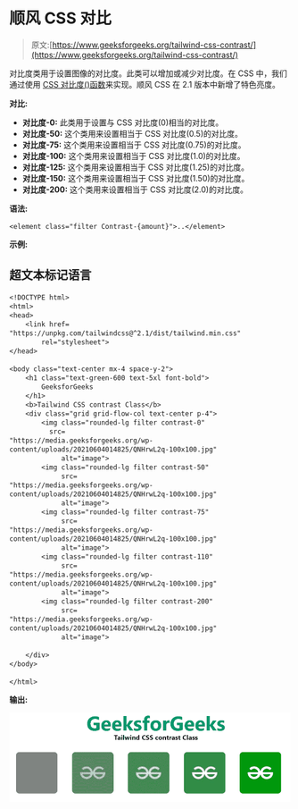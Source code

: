 # 顺风 CSS 对比

> 原文:[https://www.geeksforgeeks.org/tailwind-css-contrast/](https://www.geeksforgeeks.org/tailwind-css-contrast/)

对比度类用于设置图像的对比度。此类可以增加或减少对比度。在 CSS 中，我们通过使用 [CSS 对比度()函数](https://www.geeksforgeeks.org/css-contrast-function/)来实现。顺风 CSS 在 2.1 版本中新增了特色亮度。

**对比:**

*   **对比度-0:** 此类用于设置与 CSS 对比度(0)相当的对比度。
*   **对比度-50:** 这个类用来设置相当于 CSS 对比度(0.5)的对比度。
*   **对比度-75:** 这个类用来设置相当于 CSS 对比度(0.75)的对比度。
*   **对比度-100:** 这个类用来设置相当于 CSS 对比度(1.0)的对比度。
*   **对比度-125:** 这个类用来设置相当于 CSS 对比度(1.25)的对比度。
*   **对比度-150:** 这个类用来设置相当于 CSS 对比度(1.50)的对比度。
*   **对比度-200:** 这个类用来设置相当于 CSS 对比度(2.0)的对比度。

**语法:**

```
<element class="filter Contrast-{amount}">..</element>
```

**示例:**

## 超文本标记语言

```
<!DOCTYPE html>
<html>
<head>
    <link href=
"https://unpkg.com/tailwindcss@^2.1/dist/tailwind.min.css"
        rel="stylesheet">
</head>

<body class="text-center mx-4 space-y-2">
    <h1 class="text-green-600 text-5xl font-bold">
        GeeksforGeeks
    </h1>
    <b>Tailwind CSS contrast Class</b>
    <div class="grid grid-flow-col text-center p-4">
        <img class="rounded-lg filter contrast-0" 
          src=
"https://media.geeksforgeeks.org/wp-content/uploads/20210604014825/QNHrwL2q-100x100.jpg" 
             alt="image">
        <img class="rounded-lg filter contrast-50" 
             src=
"https://media.geeksforgeeks.org/wp-content/uploads/20210604014825/QNHrwL2q-100x100.jpg" 
             alt="image">
        <img class="rounded-lg filter contrast-75" 
             src=
"https://media.geeksforgeeks.org/wp-content/uploads/20210604014825/QNHrwL2q-100x100.jpg" 
             alt="image">
        <img class="rounded-lg filter contrast-110" 
             src=
"https://media.geeksforgeeks.org/wp-content/uploads/20210604014825/QNHrwL2q-100x100.jpg" 
             alt="image">
        <img class="rounded-lg filter contrast-200" 
             src=
"https://media.geeksforgeeks.org/wp-content/uploads/20210604014825/QNHrwL2q-100x100.jpg" 
             alt="image">

    </div>
</body>

</html>
```

**输出:**

![](img/5de06edd1b34a8b524362b95f51ffe59.png)